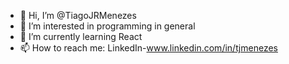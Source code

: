 - 👋 Hi, I’m @TiagoJRMenezes
- 👀 I’m interested in programming in general
- 🌱 I’m currently learning React
- 📫 How to reach me: LinkedIn-www.linkedin.com/in/tjmenezes




